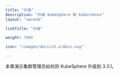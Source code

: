 ```yaml
---
title: "升级"
description: "升级 KubeSphere 和 Kubernetes"
layout: "second"

linkTitle: "升级"

weight: 7000

icon: "/images/docs/v3.x/docs.svg"

---
```


本章演示集群管理员如何将 KubeSphere 升级到 3.3.1。